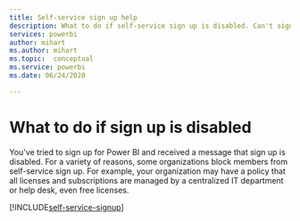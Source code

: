 ```yaml
---
title: Self-service sign up help
description: What to do if self-service sign up is disabled. Can't sign up for the Power BI service.
services: powerbi
author: mihart
ms.author: mihart
ms.topic:  conceptual
ms.service: powerbi
ms.date: 06/24/2020

---
```

# What to do if sign up is disabled

You've tried to sign up for Power BI and received a message that sign up is disabled. For a variety of reasons, some organizations block members from self-service sign up.  For example, your organization may have a policy that all licenses and subscriptions are managed by a centralized IT department or help desk, even free licenses. 

[!INCLUDE[self-service-signup](../includes/self-service-signup-help.md)]